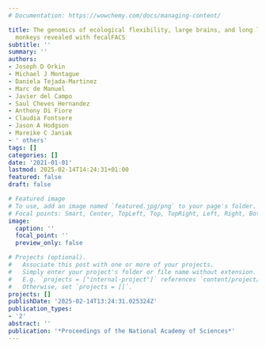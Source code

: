 ```yaml
---
# Documentation: https://wowchemy.com/docs/managing-content/

title: The genomics of ecological flexibility, large brains, and long lives in capuchin
  monkeys revealed with fecalFACS
subtitle: ''
summary: ''
authors:
- Joseph D Orkin
- Michael J Montague
- Daniela Tejada-Martinez
- Marc de Manuel
- Javier del Campo
- Saul Cheves Hernandez
- Anthony Di Fiore
- Claudia Fontsere
- Jason A Hodgson
- Mareike C Janiak
- ' others'
tags: []
categories: []
date: '2021-01-01'
lastmod: 2025-02-14T14:24:31+01:00
featured: false
draft: false

# Featured image
# To use, add an image named `featured.jpg/png` to your page's folder.
# Focal points: Smart, Center, TopLeft, Top, TopRight, Left, Right, BottomLeft, Bottom, BottomRight.
image:
  caption: ''
  focal_point: ''
  preview_only: false

# Projects (optional).
#   Associate this post with one or more of your projects.
#   Simply enter your project's folder or file name without extension.
#   E.g. `projects = ["internal-project"]` references `content/project/deep-learning/index.md`.
#   Otherwise, set `projects = []`.
projects: []
publishDate: '2025-02-14T13:24:31.025324Z'
publication_types:
- '2'
abstract: ''
publication: '*Proceedings of the National Academy of Sciences*'
---
```

